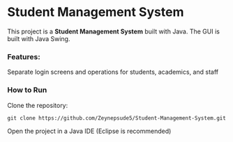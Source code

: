 # Student Management System

This project is a **Student Management System** built with Java. The GUI is built with Java Swing.

### Features:

Separate login screens and operations for students, academics, and staff

### How to Run

Clone the repository:
```
git clone https://github.com/Zeynepsude5/Student-Management-System.git
```

Open the project in a Java IDE (Eclipse is recommended)
